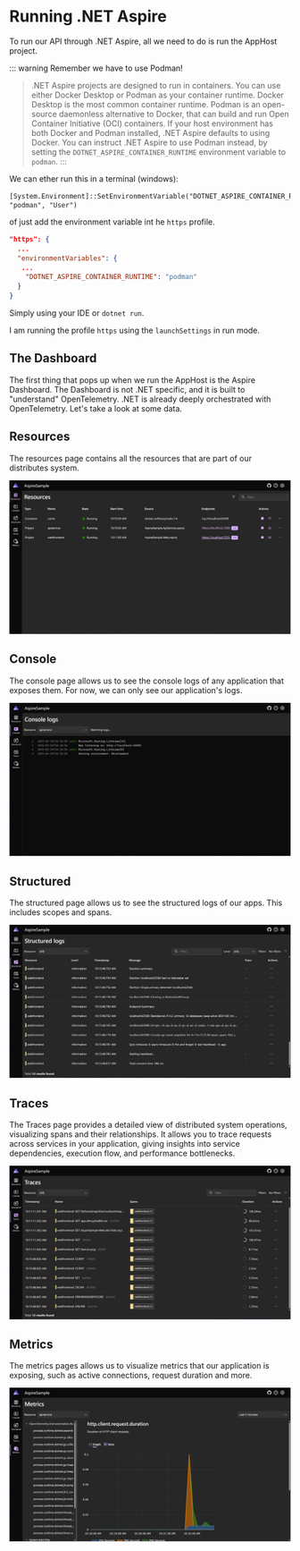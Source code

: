 ﻿# Running .NET Aspire
To run our API through .NET Aspire, all we need to do is run the AppHost project.

::: warning Remember we have to use Podman!
> .NET Aspire projects are designed to run in containers. You can use either Docker Desktop or Podman as your container runtime. Docker Desktop is the most common container runtime. Podman is an open-source daemonless alternative to Docker, that can build and run Open Container Initiative (OCI) containers. If your host environment has both Docker and Podman installed, .NET Aspire defaults to using Docker. You can instruct .NET Aspire to use Podman instead, by setting the `DOTNET_ASPIRE_CONTAINER_RUNTIME` environment variable to `podman`.
:::

We can ether run this in a terminal (windows):
```shell
[System.Environment]::SetEnvironmentVariable("DOTNET_ASPIRE_CONTAINER_RUNTIME", "podman", "User")
```
of just add the environment variable int he `https` profile.
```json
"https": {
  ...
  "environmentVariables": {
   ...
    "DOTNET_ASPIRE_CONTAINER_RUNTIME": "podman"
  }
}
```

Simply using your IDE or `dotnet run`.

I am running the profile `https` using the `launchSettings` in run mode.

## The Dashboard
The first thing that pops up when we run the AppHost is the Aspire Dashboard. The Dashboard is not .NET specific, and it is built to "understand" OpenTelemetry. .NET is already deeply orchestrated with OpenTelemetry. Let's take a look at some data.

## Resources
The resources page contains all the resources that are part of our distributes system.

![Resources](/img/resources.png)

## Console
The console page allows us to see the console logs of any application that exposes them. For now, we can only see our application's logs.

![Console](/img/console.png)


## Structured
The structured page allows us to see the structured logs of our apps. This includes scopes and spans.

![Structured](/img/structured.png)


## Traces
The Traces page provides a detailed view of distributed system operations, visualizing spans and their relationships. It allows you to trace requests across services in your application, giving insights into service dependencies, execution flow, and performance bottlenecks.

![Structured](/img/traces.png)

## Metrics
The metrics pages allows us to visualize metrics that our application is exposing, such as active connections, request duration and more.

![Metrics](/img/metrics.png)


